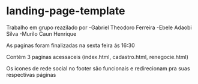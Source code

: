 # landing-page-template

Trabalho em grupo reazilado por
-Gabriel Theodoro Ferreira
-Ebele Adaobi Silva
-Murilo Caun Henrique

As paginas foram finalizadas na sexta feira ás 16:30

Contém 3 paginas acessaceis (index.html, cadastro.html, renegocie.html)

Os icones de rede social no footer são funcionais e redirecionam pra suas respectivas páginas

